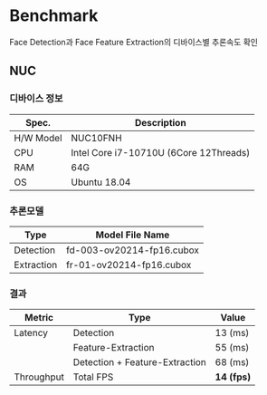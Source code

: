 # Benchmark

Face Detection과 Face Feature Extraction의 디바이스별 추론속도 확인

## NUC

### 디바이스 정보
| Spec.     | Description                            |
|-----------|----------------------------------------|
| H/W Model | NUC10FNH                               |
| CPU       | Intel Core i7-10710U (6Core 12Threads) |
| RAM       | 64G                                    |
| OS        | Ubuntu 18.04                           |

### 추론모델
| Type       | Model File Name |
|------------|---------------------------|
| Detection  | fd-003-ov20214-fp16.cubox |
| Extraction | fr-01-ov20214-fp16.cubox  |

### 결과
| Metric     | Type                           | Value        |
|------------|--------------------------------|--------------|
| Latency    | Detection                      | 13 (ms)      |
|            | Feature-Extraction             | 55 (ms)      |
|            | Detection + Feature-Extraction | 68 (ms)      |
| Throughput | Total FPS                      | **14 (fps)** |
